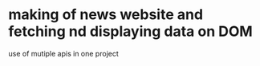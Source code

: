 # making of news website and fetching nd displaying data on DOM
   use of mutiple apis in one project